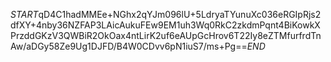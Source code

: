 $START$qD4C1hadMMEe+NGhx2qYJm096lU+5LdryaTYunuXc036eRGIpRjs2dfXY+4nby36NZFAP3LAicAukuFEw9EM1uh3Wq0RkC2zkdmPqnt4BiKowkXPrzddGKzV3QWBiR2OkOax4ntLirK2uf6eAUpGcHrov6T22Iy8eZTMfurfrdTnAw/aDGy58Ze9Ug1DJFD/B4W0CDvv6pN1iuS7/ms+Pg==$END$